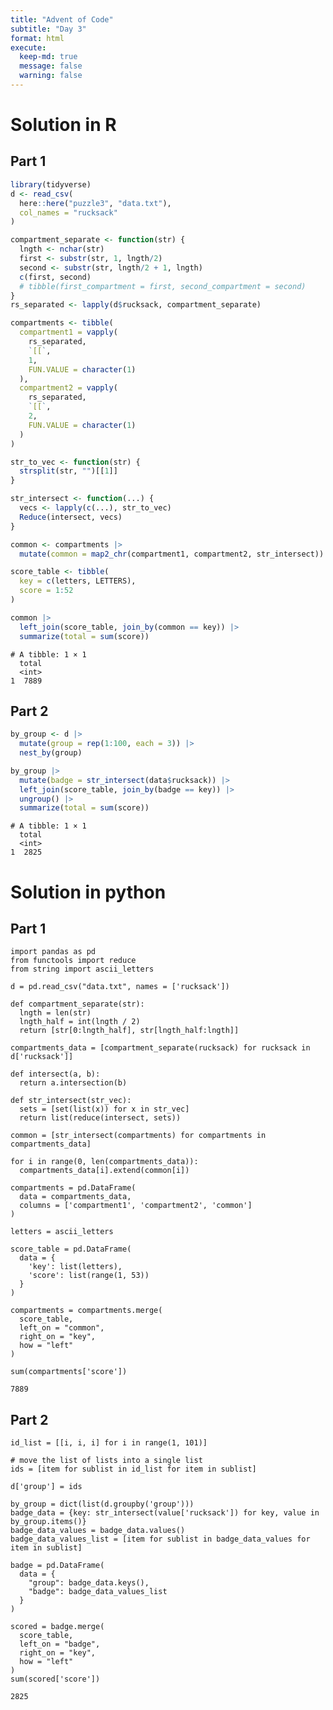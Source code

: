 ```yaml
---
title: "Advent of Code"
subtitle: "Day 3"
format: html
execute:
  keep-md: true
  message: false
  warning: false
---
```




# Solution in R

## Part 1




```{.r .cell-code}
library(tidyverse)
d <- read_csv(
  here::here("puzzle3", "data.txt"),
  col_names = "rucksack"
)
```




```{.r .cell-code}
compartment_separate <- function(str) {
  lngth <- nchar(str)
  first <- substr(str, 1, lngth/2)
  second <- substr(str, lngth/2 + 1, lngth)
  c(first, second)
  # tibble(first_compartment = first, second_compartment = second)
}
rs_separated <- lapply(d$rucksack, compartment_separate)

compartments <- tibble(
  compartment1 = vapply(
    rs_separated, 
    `[[`,
    1,
    FUN.VALUE = character(1)
  ),
  compartment2 = vapply(
    rs_separated, 
    `[[`,
    2,
    FUN.VALUE = character(1)
  )
)
```




```{.r .cell-code}
str_to_vec <- function(str) {
  strsplit(str, "")[[1]]
}

str_intersect <- function(...) {
  vecs <- lapply(c(...), str_to_vec)
  Reduce(intersect, vecs)
}

common <- compartments |>
  mutate(common = map2_chr(compartment1, compartment2, str_intersect))
```




```{.r .cell-code}
score_table <- tibble(
  key = c(letters, LETTERS),
  score = 1:52
)

common |>
  left_join(score_table, join_by(common == key)) |>
  summarize(total = sum(score))
```

 
```
# A tibble: 1 × 1
  total
  <int>
1  7889
```




## Part 2




```{.r .cell-code}
by_group <- d |>
  mutate(group = rep(1:100, each = 3)) |>
  nest_by(group)

by_group |>
  mutate(badge = str_intersect(data$rucksack)) |>
  left_join(score_table, join_by(badge == key)) |>
  ungroup() |>
  summarize(total = sum(score))
```

 
```
# A tibble: 1 × 1
  total
  <int>
1  2825
```




# Solution in python
## Part 1




```{.python .cell-code}
import pandas as pd
from functools import reduce
from string import ascii_letters
```




```{.python .cell-code}
d = pd.read_csv("data.txt", names = ['rucksack'])
```




```{.python .cell-code}
def compartment_separate(str):
  lngth = len(str)
  lngth_half = int(lngth / 2)
  return [str[0:lngth_half], str[lngth_half:lngth]]
  
compartments_data = [compartment_separate(rucksack) for rucksack in d['rucksack']]
```




```{.python .cell-code}
def intersect(a, b):
  return a.intersection(b)

def str_intersect(str_vec):
  sets = [set(list(x)) for x in str_vec]
  return list(reduce(intersect, sets))

common = [str_intersect(compartments) for compartments in compartments_data]
```




```{.python .cell-code}
for i in range(0, len(compartments_data)):
  compartments_data[i].extend(common[i])

compartments = pd.DataFrame(
  data = compartments_data,
  columns = ['compartment1', 'compartment2', 'common']
)
```




```{.python .cell-code}
letters = ascii_letters

score_table = pd.DataFrame(
  data = {
    'key': list(letters),
    'score': list(range(1, 53))
  }
)
```




```{.python .cell-code}
compartments = compartments.merge(
  score_table,
  left_on = "common",
  right_on = "key",
  how = "left"
)
```




```{.python .cell-code}
sum(compartments['score'])
```

 
```
7889
```




## Part 2




```{.python .cell-code}
id_list = [[i, i, i] for i in range(1, 101)]

# move the list of lists into a single list
ids = [item for sublist in id_list for item in sublist]

d['group'] = ids
```




```{.python .cell-code}
by_group = dict(list(d.groupby('group')))
badge_data = {key: str_intersect(value['rucksack']) for key, value in by_group.items()}
badge_data_values = badge_data.values()
badge_data_values_list = [item for sublist in badge_data_values for item in sublist]

badge = pd.DataFrame(
  data = {
    "group": badge_data.keys(), 
    "badge": badge_data_values_list
  }
)
```




```{.python .cell-code}
scored = badge.merge(
  score_table,
  left_on = "badge",
  right_on = "key",
  how = "left"
)
sum(scored['score'])
```

 
```
2825
```



